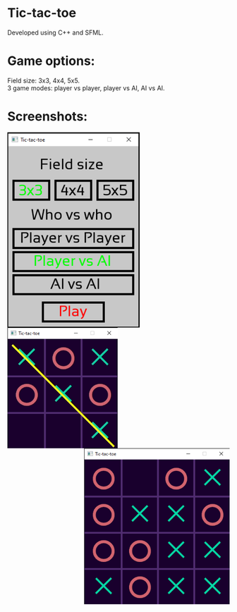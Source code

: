 # Tic-tac-toe
Developed using C++ and SFML.
# Game options:
Field size: 3x3, 4x4, 5x5.
<br/>
3 game modes: player vs player, player vs AI, AI vs AI.
# Screenshots:
<div class="row">
  <div class="column">
    <img src="images/TTT_menu.PNG" width="300" align="left">
  </div>
  <div class="column">
    <img src="images/TTT_3x3.png" width="250" align="top">
  </div>
  <div class="column">
    <img src="images/TTT_4x4.png" width="330" align="right">
  </div>
</div>
